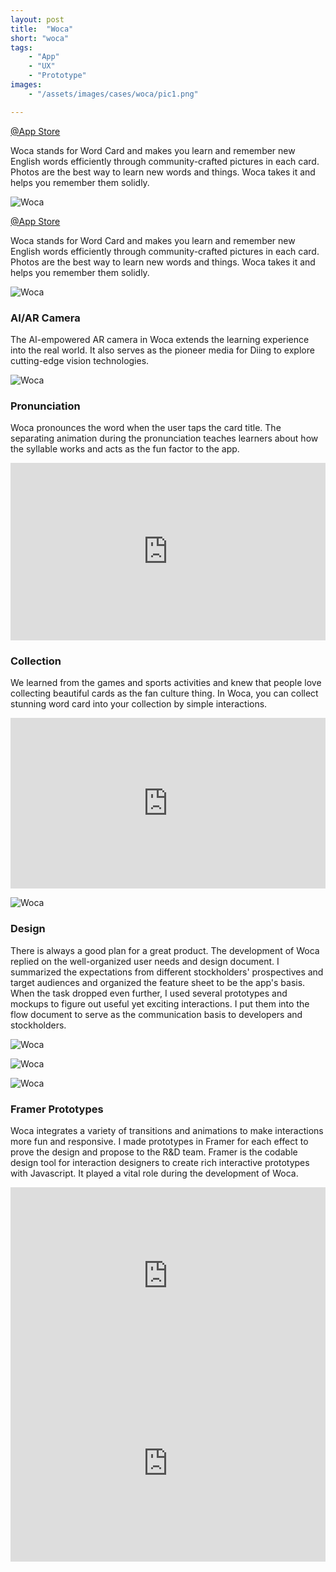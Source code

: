 ```yaml
---
layout: post
title:  "Woca"
short: "woca"
tags:
    - "App"
    - "UX"
    - "Prototype"
images: 
    - "/assets/images/cases/woca/pic1.png"

---
```

[@App Store](https://apps.apple.com/tw/app/woca/id1147139866)

<!--summary-->

Woca stands for Word Card and makes you learn and remember new English words efficiently through community-crafted pictures in each card. Photos are the best way to learn new words and things. Woca takes it and helps you remember them solidly.

<!--more-->

![Woca](/assets/images/cases/woca/pic1.png)

[@App Store](https://apps.apple.com/tw/app/woca/id1147139866)

Woca stands for Word Card and makes you learn and remember new English words efficiently through community-crafted pictures in each card. Photos are the best way to learn new words and things. Woca takes it and helps you remember them solidly.

![Woca](/assets/images/cases/woca/pic2.png)

### AI/AR Camera

The AI-empowered AR camera in Woca extends the learning experience into the real world. It also serves as the pioneer media for Diing to explore cutting-edge vision technologies.

![Woca](/assets/images/cases/woca/pic3.png)

### Pronunciation

Woca pronounces the word when the user taps the card title. The separating animation during the pronunciation teaches learners about how the syllable works and acts as the fun factor to the app.

<div style="padding:56.34% 0 0 0;position:relative;" class="video-embed"><iframe src="https://player.vimeo.com/video/506678200?color=c9ff23&title=0&byline=0&portrait=0" style="position:absolute;top:0;left:0;width:100%;height:100%;" frameborder="0" allow="autoplay; fullscreen; picture-in-picture" allowfullscreen></iframe></div><script src="https://player.vimeo.com/api/player.js"></script>

### Collection

We learned from the games and sports activities and knew that people love collecting beautiful cards as the fan culture thing. In Woca, you can collect stunning word card into your collection by simple interactions.

<div style="padding:54.16% 0 0 0;position:relative;" class="video-embed"><iframe src="https://player.vimeo.com/video/528085384?color=c9ff23&title=0&byline=0&portrait=0" style="position:absolute;top:0;left:0;width:100%;height:100%;" frameborder="0" allow="autoplay; fullscreen; picture-in-picture" allowfullscreen></iframe></div><script src="https://player.vimeo.com/api/player.js"></script>

![Woca](/assets/images/cases/woca/deck.jpg)

### Design

There is always a good plan for a great product. The development of Woca replied on the well-organized user needs and design document. I summarized the expectations from different stockholders' prospectives and target audiences and organized the feature sheet to be the app's basis. When the task dropped even further, I used several prototypes and mockups to figure out useful yet exciting interactions. I put them into the flow document to serve as the communication basis to developers and stockholders.

![Woca](/assets/images/cases/woca/mindmap.png)

![Woca](/assets/images/cases/woca/flow1.jpg)

![Woca](/assets/images/cases/woca/flow2.jpg)

### Framer Prototypes

Woca integrates a variety of transitions and animations to make interactions more fun and responsive. I made prototypes in Framer for each effect to prove the design and propose to the R&D team. Framer is the codable design tool for interaction designers to create rich interactive prototypes with Javascript. It played a vital role during the development of Woca.

<div style="padding:56.25% 0 0 0;position:relative;" class="video-embed"><iframe src="https://player.vimeo.com/video/506682737?color=c9ff23&byline=0&portrait=0" style="position:absolute;top:0;left:0;width:100%;height:100%;" frameborder="0" allow="autoplay; fullscreen; picture-in-picture" allowfullscreen></iframe></div><script src="https://player.vimeo.com/api/player.js"></script>

<div style="padding:62.5% 0 0 0;position:relative;" class="video-embed"><iframe src="https://player.vimeo.com/video/506682691?color=c9ff23&byline=0&portrait=0" style="position:absolute;top:0;left:0;width:100%;height:100%;" frameborder="0" allow="autoplay; fullscreen; picture-in-picture" allowfullscreen></iframe></div><script src="https://player.vimeo.com/api/player.js"></script>
